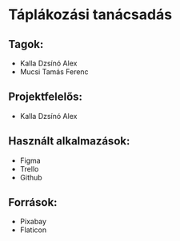 # Táplákozási tanácsadás

## Tagok:
 - Kalla Dzsínó Alex
 - Mucsi Tamás Ferenc

## Projektfelelős: 
 - Kalla Dzsínó Alex

## Használt alkalmazások:
 - Figma
 - Trello
 - Github

## Források:
 - Pixabay
 - Flaticon
